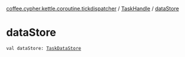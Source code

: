 [coffee.cypher.kettle.coroutine.tickdispatcher](../index.md) / [TaskHandle](index.md) / [dataStore](./data-store.md)

# dataStore

`val dataStore: `[`TaskDataStore`](../-task-data-store/index.md)